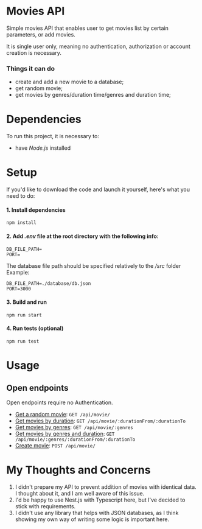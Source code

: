 # Movies API

Simple movies API that enables user to get movies list by certain parameters, or add movies.

It is single user only, meaning no authentication, authorization or account creation is necessary.

### Things it can do

-   create and add a new movie to a database;
-   get random movie;
-   get movies by genres/duration time/genres and duration time;

# Dependencies

To run this project, it is necessary to:

-   have _Node.js_ installed

# Setup

If you'd like to download the code and launch it yourself, here's what you need to do:

#### 1. Install dependencies

    npm install

#### 2. Add _.env_ file at the root directory with the following info:

    DB_FILE_PATH=
    PORT=

The database file path should be specified relatively to the _/src_ folder
Example:

    DB_FILE_PATH=./database/db.json
    PORT=3000

#### 3. Build and run

    npm run start

#### 4. Run tests (optional)

    npm run test

# Usage

## Open endpoints

Open endpoints require no Authentication.

-   [Get a random movie](docs/GetRandomMovie.md): `GET /api/movie/`
-   [Get movies by duration](docs/GetByDuration.md): `GET /api/movie/:durationFrom/:durationTo`
-   [Get movies by genres](docs/GetByGenres.md): `GET /api/movie/:genres`
-   [Get movies by genres and duration](docs/GetByGenresAndDuration.md): `GET /api/movie/:genres/:durationFrom/:durationTo`
-   [Create movie](docs/CreateMovie.md): `POST /api/movie/`

# My Thoughts and Concerns

1. I didn't prepare my API to prevent addition of movies with identical data. I thought about it, and I am well aware of this issue.
2. I'd be happy to use Nest.js with Typescript here, but I've decided to stick with requirements.
3. I didn't use any library that helps with JSON databases, as I think showing my own way of writing some logic is important here.

